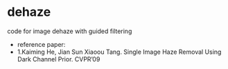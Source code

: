 # dehaze
code for image dehaze with guided filtering

* reference paper:
* 1.Kaiming He, Jian Sun Xiaoou Tang. Single Image Haze Removal Using Dark Channel Prior. CVPR’09
